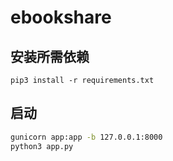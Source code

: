 # ebookshare

## 安装所需依赖

```angular2html
pip3 install -r requirements.txt
```

## 启动
```bash
gunicorn app:app -b 127.0.0.1:8000
python3 app.py 
```